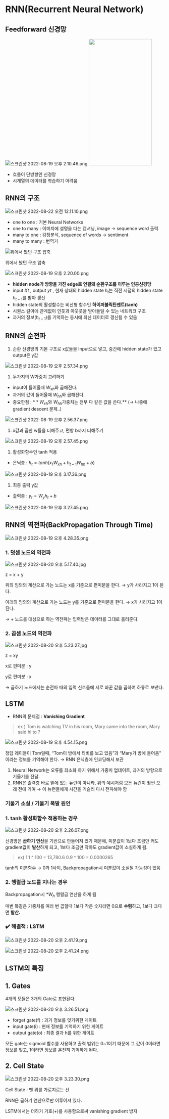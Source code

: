 # RNN(Recurrent Neural Network)

## Feedforward 신경망

![스크린샷 2022-08-19 오후 2.10.46.png](https://github.com/eunbinni/TIL/blob/main/RNN/images/%25E1%2584%2589%25E1%2585%25B3%25E1%2584%258F%25E1%2585%25B3%25E1%2584%2585%25E1%2585%25B5%25E1%2586%25AB%25E1%2584%2589%25E1%2585%25A3%25E1%2586%25BA_2022-08-19_%25E1%2584%258B%25E1%2585%25A9%25E1%2584%2592%25E1%2585%25AE_2.10.46.png)
<img src="https://github.com/eunbinni/TIL/blob/main/RNN/images/%25E1%2584%2589%25E1%2585%25B3%25E1%2584%258F%25E1%2585%25B3%25E1%2584%2585%25E1%2585%25B5%25E1%2586%25AB%25E1%2584%2589%25E1%2585%25A3%25E1%2586%25BA_2022-08-19_%25E1%2584%258B%25E1%2585%25A9%25E1%2584%2592%25E1%2585%25AE_2.10.46.png" width="200" height="400"/>
- 흐름이 단방향인 신경망
- 시계열의 데이터를 학습하기 어려움

## RNN의 구조

![스크린샷 2022-08-22 오전 12.11.10.png](https://github.com/eunbinni/TIL/blob/main/RNN/images/%25E1%2584%2589%25E1%2585%25B3%25E1%2584%258F%25E1%2585%25B3%25E1%2584%2585%25E1%2585%25B5%25E1%2586%25AB%25E1%2584%2589%25E1%2585%25A3%25E1%2586%25BA_2022-08-19_%25E1%2584%258B%25E1%2585%25A9%25E1%2584%2592%25E1%2585%25AE_2.20.00.png)

- one to one : 기본 Neural Networks
- one to many : 이미지에 설명을 다는 캡셔닝, image → sequence word 출력
- many to one : 감정분석, sequence of words → sentiment
- many to many : 번역기

![위에서 봤던 구조 압축](https://github.com/eunbinni/TIL/blob/main/RNN/images/%25E1%2584%2589%25E1%2585%25B3%25E1%2584%258F%25E1%2585%25B3%25E1%2584%2585%25E1%2585%25B5%25E1%2586%25AB%25E1%2584%2589%25E1%2585%25A3%25E1%2586%25BA_2022-08-19_%25E1%2584%258B%25E1%2585%25A9%25E1%2584%2592%25E1%2585%25AE_2.56.37.png)

위에서 봤던 구조 압축

![스크린샷 2022-08-19 오후 2.20.00.png](RNN(Recurrent%20Neural%20Network)%20b2bc3781f8754c7e86699248e4c78654/%25E1%2584%2589%25E1%2585%25B3%25E1%2584%258F%25E1%2585%25B3%25E1%2584%2585%25E1%2585%25B5%25E1%2586%25AB%25E1%2584%2589%25E1%2585%25A3%25E1%2586%25BA_2022-08-19_%25E1%2584%258B%25E1%2585%25A9%25E1%2584%2592%25E1%2585%25AE_2.20.00.png)

- **hidden node가 방향을 가진 edge로 연결돼 순환구조를 이루는 인공신경망**
- input $Xt$
, output $yt$ , 현재 상태의 hidden state  $h_{t}$는 직전 시점의 hidden state $h_{t-1}$를 받아 갱신
- hidden state의 활성함수는 비선형 함수인 **하이퍼볼릭탄젠트(tanh)**
- 시퀀스 길이에 관계없이 인풋과 아웃풋을 받아들일 수 있는 네트워크 구조
- 과거의 정보($h_{t-1}$)를 기억하는 동시에 최신 데이터로 갱신될 수 있음

## RNN의 순전파

1. 순환 신경망의 기본 구조로 x값들을 Input으로 넣고, 중간에 hidden state가 있고 output은 y값

![스크린샷 2022-08-19 오후 2.57.34.png](RNN(Recurrent%20Neural%20Network)%20b2bc3781f8754c7e86699248e4c78654/%25E1%2584%2589%25E1%2585%25B3%25E1%2584%258F%25E1%2585%25B3%25E1%2584%2585%25E1%2585%25B5%25E1%2586%25AB%25E1%2584%2589%25E1%2585%25A3%25E1%2586%25BA_2022-08-19_%25E1%2584%258B%25E1%2585%25A9%25E1%2584%2592%25E1%2585%25AE_2.57.34.png)

1. 두가지의 W가중치 고려하기
- input이 들어올때 $W_{xh}$와 곱해진다.
- 과거의 값이 들어올때 $W_{hh}$와 곱해진다.
- 중요한점 : $**W_{xh}$와 $W_{hh}$가중치는 전부 다 같은 값을 쓴다.** (→ 나중에 gradient descent 문제..)

![스크린샷 2022-08-19 오후 2.56.37.png](RNN(Recurrent%20Neural%20Network)%20b2bc3781f8754c7e86699248e4c78654/%25E1%2584%2589%25E1%2585%25B3%25E1%2584%258F%25E1%2585%25B3%25E1%2584%2585%25E1%2585%25B5%25E1%2586%25AB%25E1%2584%2589%25E1%2585%25A3%25E1%2586%25BA_2022-08-19_%25E1%2584%258B%25E1%2585%25A9%25E1%2584%2592%25E1%2585%25AE_2.56.37.png)

1. x값과 곱한 w들을 더해주고, 편향 b까지 더해주기

![스크린샷 2022-08-19 오후 2.57.45.png](RNN(Recurrent%20Neural%20Network)%20b2bc3781f8754c7e86699248e4c78654/%25E1%2584%2589%25E1%2585%25B3%25E1%2584%258F%25E1%2585%25B3%25E1%2584%2585%25E1%2585%25B5%25E1%2586%25AB%25E1%2584%2589%25E1%2585%25A3%25E1%2586%25BA_2022-08-19_%25E1%2584%258B%25E1%2585%25A9%25E1%2584%2592%25E1%2585%25AE_2.57.45.png)

1. 활성화함수인 tanh 적용
- 은닉층 : $h_{t} = tanh(x_{1} W_{xh} + h_{t-1} W_{hh} + b)$

![스크린샷 2022-08-19 오후 3.17.36.png](RNN(Recurrent%20Neural%20Network)%20b2bc3781f8754c7e86699248e4c78654/%25E1%2584%2589%25E1%2585%25B3%25E1%2584%258F%25E1%2585%25B3%25E1%2584%2585%25E1%2585%25B5%25E1%2586%25AB%25E1%2584%2589%25E1%2585%25A3%25E1%2586%25BA_2022-08-19_%25E1%2584%258B%25E1%2585%25A9%25E1%2584%2592%25E1%2585%25AE_3.17.36.png)

1. 최종 출력 y값
- 출력층 : $y_{t} = W_{y} h_{t} + b$

![스크린샷 2022-08-19 오후 3.27.45.png](RNN(Recurrent%20Neural%20Network)%20b2bc3781f8754c7e86699248e4c78654/%25E1%2584%2589%25E1%2585%25B3%25E1%2584%258F%25E1%2585%25B3%25E1%2584%2585%25E1%2585%25B5%25E1%2586%25AB%25E1%2584%2589%25E1%2585%25A3%25E1%2586%25BA_2022-08-19_%25E1%2584%258B%25E1%2585%25A9%25E1%2584%2592%25E1%2585%25AE_3.27.45.png)

## RNN의 역전파(BackPropagation Through Time)

![스크린샷 2022-08-19 오후 4.28.35.png](RNN(Recurrent%20Neural%20Network)%20b2bc3781f8754c7e86699248e4c78654/%25E1%2584%2589%25E1%2585%25B3%25E1%2584%258F%25E1%2585%25B3%25E1%2584%2585%25E1%2585%25B5%25E1%2586%25AB%25E1%2584%2589%25E1%2585%25A3%25E1%2586%25BA_2022-08-19_%25E1%2584%258B%25E1%2585%25A9%25E1%2584%2592%25E1%2585%25AE_4.28.35.png)

### 1. 덧셈 노드의 역전파

![스크린샷 2022-08-20 오후 5.17.40.jpg](RNN(Recurrent%20Neural%20Network)%20b2bc3781f8754c7e86699248e4c78654/%25E1%2584%2589%25E1%2585%25B3%25E1%2584%258F%25E1%2585%25B3%25E1%2584%2585%25E1%2585%25B5%25E1%2586%25AB%25E1%2584%2589%25E1%2585%25A3%25E1%2586%25BA_2022-08-20_%25E1%2584%258B%25E1%2585%25A9%25E1%2584%2592%25E1%2585%25AE_5.17.40.jpg)

z = x + y 

위의 임의의 계산으로 가는 노드는 x를 기준으로 편미분을 한다. → y가 사라지고 1이 된다.

아래의 임의의 계산으로 가는 노드는 y를 기준으로 편미분을 한다. → x가 사라지고 1이 된다.

→ + 노드를 대상으로 하는 역전파는 입력받은 데이터를 그대로 흘러준다.

### 2. 곱셈 노드의 역전파

![스크린샷 2022-08-20 오후 5.23.27.jpg](RNN(Recurrent%20Neural%20Network)%20b2bc3781f8754c7e86699248e4c78654/%25E1%2584%2589%25E1%2585%25B3%25E1%2584%258F%25E1%2585%25B3%25E1%2584%2585%25E1%2585%25B5%25E1%2586%25AB%25E1%2584%2589%25E1%2585%25A3%25E1%2586%25BA_2022-08-20_%25E1%2584%258B%25E1%2585%25A9%25E1%2584%2592%25E1%2585%25AE_5.23.27.jpg)

z = xy

x로 편미분 : y

y로 편미분 : x

→ 곱하기 노드에서는 순전파 때의 입력 신호들에 서로 바꾼 값을 곱하여 하류로 보낸다.

## LSTM

- RNN의 문제점 : **Vanishing Gradient**

> ex ) Tom is watching TV in his room, Mary came into the room, Mary said hi to ?
> 

![스크린샷 2022-08-19 오후 4.54.15.png](RNN(Recurrent%20Neural%20Network)%20b2bc3781f8754c7e86699248e4c78654/%25E1%2584%2589%25E1%2585%25B3%25E1%2584%258F%25E1%2585%25B3%25E1%2584%2585%25E1%2585%25B5%25E1%2586%25AB%25E1%2584%2589%25E1%2585%25A3%25E1%2586%25BA_2022-08-19_%25E1%2584%258B%25E1%2585%25A9%25E1%2584%2592%25E1%2585%25AE_4.54.15.png)

정답 레이블이 Tom일때, “Tom이 방에서 티비를 보고 있음”과 “Mary가 방에 들어옴" 이라는 정보를 기억해야 한다. → RNN 은닉층에 인코딩해서 보관

1. Neural Network는 오류를 최소화 하기 위해서 가중치 업데이트, 과거의 방향으로 기울기를 전달. 
2. RNN은 출력층 바로 밑에 있는 뉴런이 아니라, 위의 예시처럼 모든 뉴런이 훨씬 오래 전에 기여 → 이 뉴런들에게 시간을 거슬러 다시 전파해야 함

### **기울기 소실 / 기울기 폭발 원인**

### 1. tanh 활성화함수 적용하는 경우

![스크린샷 2022-08-20 오후 2.26.07.png](RNN(Recurrent%20Neural%20Network)%20b2bc3781f8754c7e86699248e4c78654/%25E1%2584%2589%25E1%2585%25B3%25E1%2584%258F%25E1%2585%25B3%25E1%2584%2585%25E1%2585%25B5%25E1%2586%25AB%25E1%2584%2589%25E1%2585%25A3%25E1%2586%25BA_2022-08-20_%25E1%2584%258B%25E1%2585%25A9%25E1%2584%2592%25E1%2585%25AE_2.26.07.png)

신경망은 **곱하기 연산**을 기반으로 만들어져 있기 때문에, 미분값이 1보다 조금만 커도 gradient값이 **발산**하게 되고, 1보다 조금만 작아도 gradient값이 소실하게 됨.

> ex) 1.1 ^ 100 = 13,780.6
0.9 ^ 100 = 0.0000265
> 

tanh의 미분함수 → 0과 1사이, Backpropagation시 미분값이 소실될 가능성이 있음

### 2. 행렬곱 노드를 지나는 경우

Backpropagation시 $\ast W_{h}$ 행렬곱 연산을 하게 됨

매번 똑같은 가중치를 여러 번 곱할때 1보다 작은 숫자라면 0으로 **수렴**하고, 1보다 크다면 **발산.**

### ✔️ 해결책 : LSTM

![스크린샷 2022-08-20 오후 2.41.19.png](RNN(Recurrent%20Neural%20Network)%20b2bc3781f8754c7e86699248e4c78654/%25E1%2584%2589%25E1%2585%25B3%25E1%2584%258F%25E1%2585%25B3%25E1%2584%2585%25E1%2585%25B5%25E1%2586%25AB%25E1%2584%2589%25E1%2585%25A3%25E1%2586%25BA_2022-08-20_%25E1%2584%258B%25E1%2585%25A9%25E1%2584%2592%25E1%2585%25AE_2.41.19.png)

![스크린샷 2022-08-20 오후 2.41.24.png](RNN(Recurrent%20Neural%20Network)%20b2bc3781f8754c7e86699248e4c78654/%25E1%2584%2589%25E1%2585%25B3%25E1%2584%258F%25E1%2585%25B3%25E1%2584%2585%25E1%2585%25B5%25E1%2586%25AB%25E1%2584%2589%25E1%2585%25A3%25E1%2586%25BA_2022-08-20_%25E1%2584%258B%25E1%2585%25A9%25E1%2584%2592%25E1%2585%25AE_2.41.24.png)

## LSTM의 특징

## 1. Gates

4개의 모듈은 3개의 Gate로 표현된다.

![스크린샷 2022-08-20 오후 3.26.51.png](RNN(Recurrent%20Neural%20Network)%20b2bc3781f8754c7e86699248e4c78654/%25E1%2584%2589%25E1%2585%25B3%25E1%2584%258F%25E1%2585%25B3%25E1%2584%2585%25E1%2585%25B5%25E1%2586%25AB%25E1%2584%2589%25E1%2585%25A3%25E1%2586%25BA_2022-08-20_%25E1%2584%258B%25E1%2585%25A9%25E1%2584%2592%25E1%2585%25AE_3.26.51.png)

- forget gate(f) : 과거 정보를 잊기위한 게이트
- input gate(i) : 현재 정보를 기억하기 위한 게이트
- output gate(o) : 최종 결과 h를 위한 게이트

모든 gate는 sigmoid 함수를 사용하고 출력 범위는 0~1이기 때문에 그 값이 0이라면 정보를 잊고, 1이라면 정보를 온전히 기억하게 된다.

## 2. Cell State

![스크린샷 2022-08-20 오후 3.23.30.png](RNN(Recurrent%20Neural%20Network)%20b2bc3781f8754c7e86699248e4c78654/%25E1%2584%2589%25E1%2585%25B3%25E1%2584%258F%25E1%2585%25B3%25E1%2584%2585%25E1%2585%25B5%25E1%2586%25AB%25E1%2584%2589%25E1%2585%25A3%25E1%2586%25BA_2022-08-20_%25E1%2584%258B%25E1%2585%25A9%25E1%2584%2592%25E1%2585%25AE_3.23.30.png)

Cell State : 맨 위를 가로지르는 선

RNN은 곱하기 연산으로만 이루어져 있다.

LSTM에서는 더하기 기호(+)를 사용함으로써 vanishing gradient 방지
